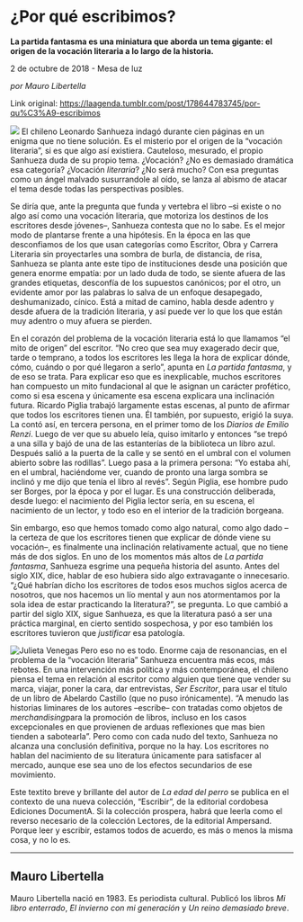 # ¿Por qué escribimos?

**La partida fantasma es una miniatura que aborda un tema gigante: el origen de la vocación literaria a lo largo de la historia.**

2 de octubre de 2018 - Mesa de luz

_por Mauro Libertella_

Link original: https://laagenda.tumblr.com/post/178644783745/por-qu%C3%A9-escribimos

![](https://64.media.tumblr.com/e931be04cb63b667e89c770408b58453/tumblr_inline_pfz9bscqJ81t6q87u_500.jpg)
El chileno Leonardo Sanhueza indagó durante cien páginas en un
enigma que no tiene solución. Es el misterio por el origen de la
“vocación literaria”, si es que algo así existiera. Cauteloso,
mesurado, el propio Sanhueza duda de su propio tema. ¿Vocación? ¿No
es demasiado dramática esa categoría? ¿Vocación *literaria*?
¿No será mucho? Con esa preguntas como un ángel malvado
susurrandole al oído, se lanza al abismo de atacar el tema desde
todas las perspectivas posibles.


 Se diría que, ante la pregunta que funda y vertebra el libro –si
existe o no algo así como una vocación literaria, que motoriza los
destinos de los escritores desde jóvenes–, Sanhueza contesta que
no lo sabe. Es el mejor modo de plantarse frente a una hipótesis. En
la época en las que desconfiamos de los que usan categorías como
Escritor, Obra y Carrera Literaria sin proyectarles una sombra de
burla, de distancia, de risa, Sanhueza se planta ante este tipo de
instituciones desde una posición que genera enorme empatía: por un
lado duda de todo, se siente afuera de las grandes etiquetas,
desconfía de los supuestos canónicos; por el otro, un evidente amor
por las palabras lo salva de un enfoque desapegado, deshumanizado,
cínico. Está a mitad de camino, habla desde adentro y desde afuera
de la tradición literaria, y así puede ver lo que los que están
muy adentro o muy afuera se pierden.


 En el corazón del problema de la vocación literaria está lo que
llamamos “el mito de origen” del escritor. “No creo que sea muy
exagerado decir que, tarde o temprano, a todos los escritores les
llega la hora de explicar dónde, cómo, cuándo o por qué llegaron
a serlo”, apunta en *La partida fantasma*, y de eso se trata. Para
explicar eso que es inexplicable, muchos escritores han compuesto un
mito fundacional al que le asignan un carácter profético, como si
esa escena y únicamente esa escena explicara una inclinación futura.
Ricardo Piglia trabajó largamente estas escenas, al punto de afirmar
que todos los escritores tienen una. Él también, por supuesto,
erigió la suya. La contó así, en tercera persona, en el primer
tomo de los *Diarios de Emilio Renzi*. Luego de ver que su abuelo leía,
quiso imitarlo y entonces “se trepó a una silla y bajó de una de
las estanterías de la biblioteca un libro azul. Después salió a la
puerta de la calle y se sentó en el umbral con el volumen abierto
sobre las rodillas”. Luego pasa a la primera persona: “Yo estaba
ahí, en el umbral, haciéndome ver, cuando de pronto una larga
sombra se inclinó y me dijo que tenía el libro al revés”. Según
Piglia, ese hombre pudo ser Borges, por la época y por el lugar. Es
una construcción deliberada, desde luego: el nacimiento del Piglia
lector sería, en su escena, el nacimiento de un lector, y todo eso
en el interior de la tradición borgeana. 



 Sin embargo, eso que hemos tomado como algo natural, como algo dado
–la certeza de que los escritores tienen que explicar de dónde
viene su vocación–, es finalmente una inclinación relativamente
actual, que no tiene más de dos siglos. En uno de los momentos más
altos de *La partida fantasma*, Sanhueza esgrime una pequeña
historia del asunto. Antes del siglo XIX, dice, hablar de eso hubiera
sido algo extravagante o innecesario. “¿Qué habrían dicho los
escritores de todos esos muchos siglos acerca de nosotros, que nos
hacemos un lío mental y aun nos atormentamos por la sola idea de
estar practicando la literatura?”, se pregunta. Lo que cambió a
partir del siglo XIX, sigue Sanhueza, es que la literatura pasó a
ser una práctica marginal, en cierto sentido sospechosa, y por eso
también los escritores tuvieron que *justificar* esa patología.


![Julieta Venegas](https://64.media.tumblr.com/b4cb2dbadc44fb34cdb05de86b237d83/tumblr_inline_pfz9btrtBb1t6q87u_250.jpg)
 Pero eso no es todo. Enorme caja de resonancias, en el problema de
la “vocación literaria” Sanhueza encuentra más ecos, más
rebotes. En una intervención más política y más contemporánea,
el chileno piensa el tema en relación al escritor como alguien que
tiene que vender su marca, viajar, poner la cara, dar entrevistas,
*Ser Escritor*, para usar el título de un libro de Abelardo Castillo
(que no puso irónicamente). “A menudo las historias liminares de
los autores –escribe– con tratadas como objetos de *merchandising*para la promoción de libros, incluso en los casos excepcionales en
que provienen de arduas reflexiones que mas bien tienden a
sabotearla”. Pero como con cada nudo del texto, Sanhueza no alcanza
una conclusión definitiva, porque no la hay. Los escritores no
hablan del nacimiento de su literatura únicamente para satisfacer al
mercado, aunque ese sea uno de los efectos secundarios de ese
movimiento.


 Este textito breve y brillante del autor de *La edad del perro* se
publica en el contexto de una nueva colección, “Escribir”, de la
editorial cordobesa Ediciones DocumentA. Si la colección prospera,
habrá que leerla como el reverso necesario de la colección
Lectores, de la editorial Ampersand. Porque leer y escribir, estamos
todos de acuerdo, es más o menos la misma cosa, y no lo es.



---

 Mauro Libertella
-----------------

Mauro Libertella nació en 1983. Es periodista cultural. Publicó los libros *Mi libro enterrado*, *El invierno con mi generación* y *Un reino demasiado breve*. 


